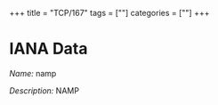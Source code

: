 +++
title = "TCP/167"
tags = [""]
categories = [""]
+++

# IANA Data

_Name:_ namp

_Description:_ NAMP

